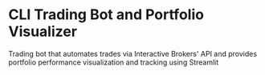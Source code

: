 # CLI Trading Bot and Portfolio Visualizer
Trading bot that automates trades via Interactive Brokers' API and provides portfolio performance visualization and tracking using Streamlit
